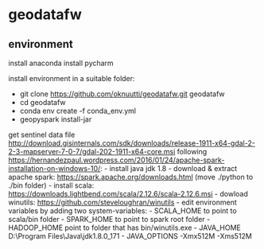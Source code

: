 # geodatafw

## environment

install anaconda
install pycharm

install environment in a suitable folder:
 - git clone https://github.com/oknuutti/geodatafw.git geodatafw
 - cd geodatafw
 - conda env create -f conda_env.yml
 - geopyspark install-jar

get sentinel data file
http://download.gisinternals.com/sdk/downloads/release-1911-x64-gdal-2-2-3-mapserver-7-0-7/gdal-202-1911-x64-core.msi
following https://hernandezpaul.wordpress.com/2016/01/24/apache-spark-installation-on-windows-10/:
	- install java jdk 1.8
	- download & extract apache spark: https://spark.apache.org/downloads.html (move ./python to ./bin folder)
	- install scala: https://downloads.lightbend.com/scala/2.12.6/scala-2.12.6.msi
	- dowload winutils: https://github.com/steveloughran/winutils
	- edit environment variables by adding two system-variables:
		- SCALA_HOME to point to scala/bin folder
		- SPARK_HOME to point to spark root folder
		- HADOOP_HOME point to folder that has bin/winutils.exe
		- JAVA_HOME D:\Program Files\Java\jdk1.8.0_171
		- JAVA_OPTIONS -Xmx512M -Xms512M
